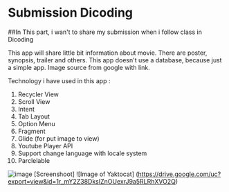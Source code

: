 # Submission Dicoding

##In This part, i wan't to share my submission when i follow class in Dicoding

This app will share little bit information about movie. 
There are poster, synopsis, trailer and others.
This app doesn't use a database, because just a simple app.
Image source from google with link.

Technology i have used in this app :
  1.  Recycler View
  2.  Scroll View
  3.  Intent
  4.  Tab Layout
  5.  Option Menu
  7.  Fragment
  8.  Glide (for put image to view)
  9.  Youtube Player API
  10. Support change language with locale system
  11. Parclelable
  
  
 ![image](https://drive.google.com/uc?export=view&id=<FILE_ID>)
[Screenshoot]
![Image of Yaktocat]
(https://drive.google.com/uc?export=view&id=1r_mY2Z38DksIZnOUexrJ9a5RLRhXVO2Q)
